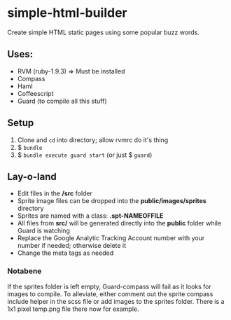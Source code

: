 simple-html-builder
===================

Create simple HTML static pages using some popular buzz words.

## Uses:

* RVM (ruby-1.9.3) => Must be installed
* Compass
* Haml
* Coffeescript
* Guard (to compile all this stuff)

## Setup

1. Clone and `cd` into directory; allow rvmrc do it's thing
2. $ `bundle`
3. $ `bundle execute guard start` (or just $ `guard`)

## Lay-o-land

* Edit files in the **/src** folder
* Sprite image files can be dropped into the **public/images/sprites** directory
* Sprites are named with a class: **.spt-NAMEOFFILE**
* All files from **src/** will be generated directly into the **public** folder while Guard is watching
* Replace the Google Analytic Tracking Account number with your number if needed; otherwise delete it
* Change the meta tags as needed


### Notabene

If the sprites folder is left empty, Guard-compass will fail as it looks for images to compile. To alleviate, either comment out the sprite compass include helper in the scss file or add images to the sprites folder. There is a 1x1 pixel temp.png file there now for example.
